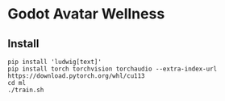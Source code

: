 # Godot Avatar Wellness

## Install

```
pip install 'ludwig[text]'
pip install torch torchvision torchaudio --extra-index-url https://download.pytorch.org/whl/cu113
cd ml
./train.sh
```